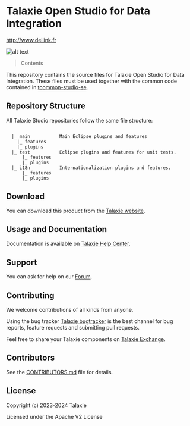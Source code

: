 # Talaxie Open Studio for Data Integration
http://www.deilink.fr


![alt text](https://www.deilink.fr/image/talaxie_logo.jpg "Talaxie")


> Contents

This repository contains the source files for Talaxie Open Studio for Data Integration. These files must be used together with the common code contained in [tcommon-studio-se](https://github.com/Talaxie/tcommon-studio-se).


## Repository Structure
All Talaxie Studio repositories follow the same file structure:
```

  |_ main           Main Eclipse plugins and features
    |_ features
    |_ plugins
  |_ test           Eclipse plugins and features for unit tests.
      |_ features
      |_ plugins
  |_ i18n           Internationalization plugins and features.
      |_ features
      |_ plugins
```

## Download

You can download this product from the [Talaxie website](https://deilink.fr/#/download).


## Usage and Documentation

Documentation is available on [Talaxie Help Center](https://deilink.fr/#/contact).



## Support

You can ask for help on our [Forum](https://deilink.fr/#/contact).


## Contributing

We welcome contributions of all kinds from anyone.

Using the bug tracker [Talaxie bugtracker](http://jira.talendforge.org/) is the best channel for bug reports, feature requests and submitting pull requests.

Feel free to share your Talaxie components on [Talaxie Exchange](http://www.talendforge.org/exchange).

## Contributors

See the [CONTRIBUTORS.md](./CONTRIBUTORS.md) file for details.

## License

Copyright (c) 2023-2024 Talaxie

Licensed under the Apache V2 License

